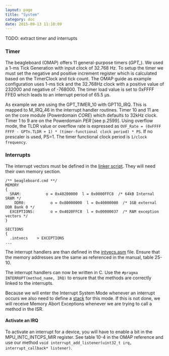 ```yaml
---
layout: page
title: "System"
category: doc
date: 2015-09-13 11:10:09
---
```


TODO: extract timer and interrupts

### Timer
The beagleboard (OMAP) offers 11 general-purpose timers (*GPT_*). We used a 1-ms Tick Generation with input clock of 32.768 Hz. To setup the timer we must set the negative and positive increment register which is calculated based on the TimerClock and tick count. The OMAP guide as example configuration uses 1-ms tick and the 32.768Hz clock with a positive value of 232000 and negative of -768000. The timer load value is set to 0xFFFF FFE0 which leads to an interrupt period of 65.5 μs.

As example we are using the GPT_TIMER_10 with GPT10_IRQ. This is mapped to M_IRQ_46 in the interrupt handler routines. Timer 10 and 11 are on the core module (Powerdomain *CORE*) which defaults to 32kHz clock. Timer 1 to 9 are on the Powerdomain *PER* [see p.2599]. Using overflow mode, the TLDR value or overflow rate is expressed as `OVF_Rate = (0xFFFF FFFF - GPTn.TLDR + 1) * (timer-functional clock period) * PS`. If no prescaler is used, PS=1. The timer functional clock period is `1/clock frequency`.

### Interrupts

The interrupt vectors must be defined in the [linker script](https://github.com/flomath/fluxos/blob/interrupts/beagleboard.cmd). They will need their own memory section. 

```
/** beagleboard.cmd **/
MEMORY
{
  SRAM:           o = 0x40200000  l = 0x0000FFC8  /* 64kB Internal SRAM */
 	DDR0:           o = 0x80000000  l = 0x40000000	/* 1GB external DDR Bank 0 */
  EXCEPTIONS:		o = 0x4020FFC8	l = 0x00000037	/* RAM exception vectors */
}

SECTIONS
{
  .intvecs    > EXCEPTIONS
...
```

The interrupt handlers are than defined in the [intvecs.asm](https://github.com/flomath/fluxos/blob/interrupts/intvecs.asm) file. Ensure that the memory addresses are the same as referenced in the manual, table 25-10.

The interrupt handlers can now be written in C. Use the `#pragma INTERRUPT(method_name, IRQ)` to ensure that the methods are correctly linked to the interrupts.

Because we will enter the Interrupt System Mode whenever an interrupt occurs we also need to define a [stack](https://github.com/flomath/fluxos/blob/interrupts/boot.asm) for this mode. If this is not done, we will receive Memory Abort Exceptions whenever we are trying to call a method in the ISR.

#### Activate an IRQ

To activate an interrupt for a device, you will have to enable a bit in the MPU_INTC_INTCPS_MIR register. See table 10-4 in the OMAP reference and use our method `void interrupt_add_listener(uint32_t irq, interrupt_callback* listener)`.
